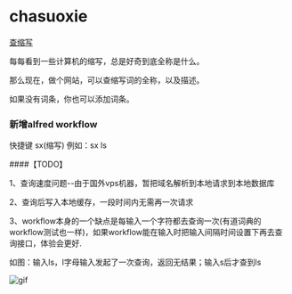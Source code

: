 # chasuoxie
[查缩写](https://www.expshort.com/)

每每看到一些计算机的缩写，总是好奇到底全称是什么。

那么现在，做个网站，可以查缩写词的全称，以及描述。

如果没有词条，你也可以添加词条。

### 新增alfred workflow
快捷键 sx(缩写)
例如：sx ls

####【TODO】

1、查询速度问题--由于国外vps机器，暂把域名解析到本地请求到本地数据库

2、查询后写入本地缓存，一段时间内无需再一次请求

3、workflow本身的一个缺点是每输入一个字符都去查询一次(有道词典的workflow测试也一样)，如果workflow能在输入时把输入间隔时间设置下再去查询接口，体验会更好.

如图：输入ls，l字母输入发起了一次查询，返回无结果；输入s后才查到ls

![gif](https://raw.githubusercontent.com/mr-von-chn/expshort/master/2019-05-11%2011_38_11.gif)
